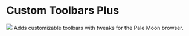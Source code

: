 # Custom Toolbars Plus

<img src="https://github.com/srazzano/Images/blob/master/atp.png"/>
Adds customizable toolbars with tweaks for the Pale Moon browser.
